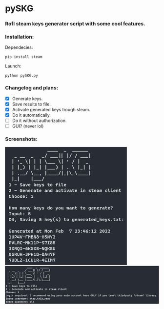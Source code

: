 # pySKG
### <b>Rofl</b> steam keys generator script with some cool features.

### Installation:
Dependecies:
```
pip install steam
```

Launch:
```
python pySKG.py
```

### Changelog and plans:
- [x] Generate keys.
- [x] Save results to file.
- [x] Activate generated keys trough steam.
- [x] Do it automatically.
- [ ] Do it without authorization.
- [ ] GUI? (never lol)

### Screenshots:
![img](./demo/demo1.png)
![img](./demo/demo2.png)
